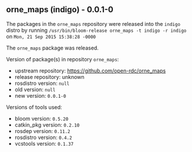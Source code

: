 ## orne_maps (indigo) - 0.0.1-0

The packages in the `orne_maps` repository were released into the `indigo` distro by running `/usr/bin/bloom-release orne_maps -t indigo -r indigo` on `Mon, 21 Sep 2015 15:38:28 -0000`

The `orne_maps` package was released.

Version of package(s) in repository `orne_maps`:
- upstream repository: https://github.com/open-rdc/orne_maps
- release repository: unknown
- rosdistro version: `null`
- old version: `null`
- new version: `0.0.1-0`

Versions of tools used:
- bloom version: `0.5.20`
- catkin_pkg version: `0.2.10`
- rosdep version: `0.11.2`
- rosdistro version: `0.4.2`
- vcstools version: `0.1.37`



